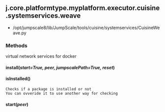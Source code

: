 <!-- toc -->
## j.core.platformtype.myplatform.executor.cuisine.systemservices.weave

- /opt/jumpscale8/lib/JumpScale/tools/cuisine/systemservices/CuisineWeave.py

### Methods

virtual network services for docker

#### install(*start=True, peer, jumpscalePath=True, reset*) 

#### isInstalled() 

```
Checks if a package is installed or not
You can ovveride it to use another way for checking

```

#### start(*peer*) 

